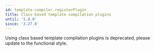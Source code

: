 ```yaml
---
id: template-compiler.registerPlugin
title: Class-based template compilation plugins
until: '5.0.0'
since: '3.27.0'
---
```


Using class based template compilation plugins is deprecated, please update to the functional style.
